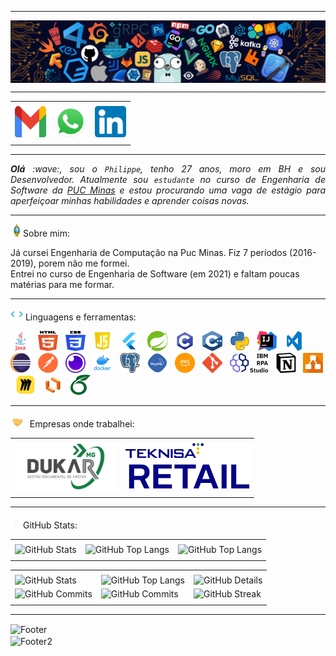 <!-- Olá, esse é meu readme, fique à vontade para utilizá-lo como quiser! -->

-----

<div>
<img align="center" alt="Header" src="https://github.com/PhilippeVieira/PhilippeVieira/blob/main/img/header.png?raw=true"/>
</div>

-----

<div align="center">
<table>
<tr>
 <td align="center" colspan="11"></td>
</tr>
<tr>
<td><a href="mailto:philipperdcvieira@gmail.com" target="_blank"><img src="https://github.com/PhilippeVieira/PhilippeVieira/blob/main/img/gmail.png?raw=true" width="50px" height="50px"/></a>
</td>
<td><a href="https://wa.me/5531999019964" target="_blank"><img src="https://raw.githubusercontent.com/PhilippeVieira/PhilippeVieira/refs/heads/main/img/wpp.png" width="50px" height="50px"/></a>
</td>
<td><a href="https://www.linkedin.com/in/philipperdcvieira/" target="_blank"><img src="https://github.com/PhilippeVieira/PhilippeVieira/blob/main/img/linkedin.png?raw=true" width="50px" height="50px"/></a>
</td>
</tr>
<tr>
 <td align="center" colspan="11"></td>
</tr> 
</table>

-----

</div>
<div align="justify">
<i><b>Olá</b> :wave:, sou o <code>Philippe</code>, tenho 27 anos, moro em BH e sou Desenvolvedor. Atualmente sou <code>estudante</code> no curso de Engenharia de Software da <a href="https://www.pucminas.br/" target="_blank">PUC Minas</a> e estou procurando uma vaga de estágio para aperfeiçoar minhas habilidades e aprender coisas novas. </i>
</div>

-----

<img height="20" alt="GIF" src="https://github.com/PhilippeVieira/PhilippeVieira/blob/main/img/soulgem.gif?raw=true"/>Sobre mim: <br>

Já cursei Engenharia de Computação na Puc Minas. Fiz 7 períodos (2016-2019), porem não me formei. <br>
Entrei no curso de Engenharia de Software (em 2021) e faltam poucas matérias para me formar.

<div align="justify">
</div>

-----

<div>
<img height="20" alt="GIF" src="https://github.com/PhilippeVieira/PhilippeVieira/blob/main/img/skills.gif?raw=true"/>&nbsp;Linguagens e ferramentas:

<code><a href="https://www.java.com/pt-BR/" target="_blank"><img width="32" height="32" src="https://github.com/PhilippeVieira/PhilippeVieira/blob/main/img/java.png?raw=true"/></a></code>
&nbsp;
<code><a href="https://www.w3schools.com/html/" target="_blank"><img width="32" height="32" src="https://github.com/PhilippeVieira/PhilippeVieira/blob/main/img/html.svg?raw=true"/></a></code>
&nbsp;
<code><a href="https://www.w3schools.com/css/" target="_blank"><img width="32" height="32" src="https://github.com/PhilippeVieira/PhilippeVieira/blob/main/img/css.svg?raw=true"/></a></code>
&nbsp;
<code><a href="https://www.w3schools.com/js/" target="_blank"><img width="32" height="32" src="https://github.com/PhilippeVieira/PhilippeVieira/blob/main/img/javascript.png?raw=true"/></a></code>
&nbsp;
<code><a href="https://flutter.dev" target="_blank"><img width="32" height="32" src="https://github.com/PhilippeVieira/PhilippeVieira/blob/main/img/flutter.png?raw=true"/></a></code>
&nbsp;
<code><a href="https://spring.io/" target="_blank"><img width="32" height="32" src="https://github.com/PhilippeVieira/PhilippeVieira/blob/main/img/spring.png?raw=true"/></a></code>
&nbsp;
<code><a href="https://www.open-std.org/jtc1/sc22/wg14/" target="_blank"><img width="32" height="32" src="https://github.com/PhilippeVieira/PhilippeVieira/blob/main/img/c.png?raw=true"/></a></code>
&nbsp;
<code><a href="https://isocpp.org/" target="_blank"><img width="32" height="32" src="https://github.com/PhilippeVieira/PhilippeVieira/blob/main/img/cpp.svg?raw=true"/></a></code>
&nbsp;
<code><a href="https://www.python.org/" target="_blank"><img width="32" height="32" src="https://github.com/PhilippeVieira/PhilippeVieira/blob/main/img/python.png?raw=true"/></a></code>
&nbsp;
<code><a href="https://www.jetbrains.com/idea/" target="_blank"><img width="32" height="32" src="https://github.com/PhilippeVieira/PhilippeVieira/blob/main/img/intellij.png?raw=true"/></a></code>
&nbsp;
<code><a href="https://code.visualstudio.com/" target="_blank"><img width="32" height="32" src="https://github.com/PhilippeVieira/PhilippeVieira/blob/main/img/vsc.png?raw=true"/></a></code>
&nbsp;
<code><a href="https://www.eclipse.org/downloads/" target="_blank"><img width="32" height="32" src="https://github.com/PhilippeVieira/PhilippeVieira/blob/main/img/eclipse.png?raw=true"/></a></code>
&nbsp;
<code><a href="https://www.postman.com/" target="_blank"><img width="32" height="32" src="https://github.com/PhilippeVieira/PhilippeVieira/blob/main/img/postman.png?raw=true"/></a></code>
&nbsp;
<code><a href="https://insomnia.rest/" target="_blank"><img width="32" height="32" src="https://github.com/PhilippeVieira/PhilippeVieira/blob/main/img/insomnia.png?raw=true"/></a></code>
&nbsp;
<code><a href="https://www.docker.com/" target="_blank"><img width="32" height="32" src="https://github.com/PhilippeVieira/PhilippeVieira/blob/main/img/docker.png?raw=true"/></a></code>
&nbsp;
<code><a href="https://www.postgresql.org/" target="_blank"><img width="32" height="32" src="https://github.com/PhilippeVieira/PhilippeVieira/blob/main/img/postgresql.png?raw=true"/></a></code>
&nbsp;
<code><a href="https://www.mysql.com/" target="_blank"><img width="32" height="32" src="https://github.com/PhilippeVieira/PhilippeVieira/blob/main/img/mysql.png?raw=true"/></a></code>
&nbsp;
<code><a href="https://aws.amazon.com/pt/" target="_blank"><img width="32" height="32" src="https://github.com/PhilippeVieira/PhilippeVieira/blob/main/img/aws.png?raw=true"/></a></code>
&nbsp;
<code><a href="https://git-scm.com/" target="_blank"><img width="32" height="32" src="https://github.com/PhilippeVieira/PhilippeVieira/blob/main/img/git.png?raw=true"/></a></code>
&nbsp;
<code><a href="https://www.ibm.com/br-pt/products/robotic-process-automation" target="_blank"><img height="32" src="https://github.com/PhilippeVieira/PhilippeVieira/blob/main/img/IBMRPA.png?raw=true"/></a></code>
&nbsp;
<code><a href="https://www.notion.com" target="_blank"><img width="32" height="32" src="https://github.com/PhilippeVieira/PhilippeVieira/blob/main/img/notion.png?raw=true"/></a></code>
&nbsp;
<code><a href="https://www.drawio.com" target="_blank"><img width="32" height="32" src="https://github.com/PhilippeVieira/PhilippeVieira/blob/main/img/draw.io.png?raw=true"/></a></code>
&nbsp;
<code><a href="https://miro.com/pt/" target="_blank"><img width="32" height="32" src="https://github.com/PhilippeVieira/PhilippeVieira/blob/main/img/miro.png?raw=true"/></a></code>
&nbsp;
<code><a href="https://www.lucidchart.com/pages/pt" target="_blank"><img width="32" height="32" src="https://github.com/PhilippeVieira/PhilippeVieira/blob/main/img/lucidchart.png?raw=true"/></a></code>
&nbsp;
<code><a href="https://www.overleaf.com" target="_blank"><img width="32" height="32" src="https://github.com/PhilippeVieira/PhilippeVieira/blob/main/img/overleaf.png?raw=true"/></a></code>
&nbsp;
</div>

-----

<img height="20" alt="GIF" src="https://github.com/PhilippeVieira/PhilippeVieira/blob/main/img/handshake2.gif?raw=true"/>
&nbsp;Empresas onde trabalhei:
<div align="center">
<table>
<tr>
 <td align="center" colspan="8"></td>
</tr> 
<tr>
<td>
<a href="https://dukar.com.br" target="_blank"><img height="75" src="https://github.com/PhilippeVieira/PhilippeVieira/blob/main/img/dukar.png?raw=true"/></a>
</td>
<td>
<a href="https://www.teknisa.com/sistema-para-restaurante/" target="_blank"><img height="75" src="https://github.com/PhilippeVieira/PhilippeVieira/blob/main/img/teknisa.png?raw=true"/></a>
</td>

</tr>
<tr>
 <td align="center" colspan="8"></td>
</tr> 
</table>
</div>

-----

<div>
 <img height="20" alt="GIF" src="https://github.com/PhilippeVieira/PhilippeVieira/blob/main/img/graphic.gif?raw=true"/>GitHub Stats:
 
 <div align="center">
 <table>
 <tr>
  <td align="center" colspan="3"></td>
 </tr> 
 <tr>
 <td>
 <img alt="GitHub Stats" src="https://github-readme-stats.vercel.app/api?username=philippevieira&show=reviews,discussions_started,discussions_answered,prs_merged,prs_merged_percentage&rank_icon=percentile&theme=dark&locale=pt-br&card_width=480"/>
 </td>
 <td>
 <img alt="GitHub Top Langs" src="https://github-readme-stats.vercel.app/api/top-langs/?username=philippevieira&theme=dark&locale=pt-br&langs_count=7"/>
 </td>
 <td>
 <img alt="GitHub Top Langs" src="https://github-readme-stats.vercel.app/api/top-langs/?username=philippevieira&layout=pie&theme=dark&locale=pt-br"/>
 </td>
 </tr>
 <tr>
  <td align="center" colspan="3"></td>
 </tr> 
 </table>
 <table>
<tr>
 <td align="center" colspan="3"></td>
</tr> 
<tr>
<td>
<img alt="GitHub Stats" width="200px" src="http://github-profile-summary-cards.vercel.app/api/cards/stats?username=philippevieira&theme=github_dark"/>
</td>
<td>
<img alt="GitHub Top Langs" width="200px" src="http://github-profile-summary-cards.vercel.app/api/cards/repos-per-language?username=philippevieira&theme=github_dark"/>
</td>
<td>
<img alt="GitHub Details" width="420px" src="http://github-profile-summary-cards.vercel.app/api/cards/profile-details?username=philippevieira&theme=github_dark"/>
</td>
</tr>
<tr>
<td>
<img alt="GitHub Commits" width="200px" src="http://github-profile-summary-cards.vercel.app/api/cards/productive-time?username=philippevieira&theme=github_dark&utcOffset=-3"/>
</td>
<td>
<img alt="GitHub Commits" width="200px" src="http://github-profile-summary-cards.vercel.app/api/cards/most-commit-language?username=philippevieira&theme=github_dark"/>
</td>
<td>
<img alt="GitHub Streak" width="420px" src="https://streak-stats.demolab.com?user=philippevieira&theme=dark&locale=pt_BR&date_format=j%20M%5B%20Y%5D"/>
</td>
</tr>
<tr>
 <td align="center" colspan="3"></td>
</tr> 
</table>
</div>
</div>

-----

<div>
<img align="center" alt="Footer" width="1200px" height="20px" src="https://github.com/PhilippeVieira/PhilippeVieira/blob/main/img/footer-gray.gif?raw=true"/>
</div>

<img align="center" alt="Footer2" src="https://capsule-render.vercel.app/api?type=waving&height=100&color=B0B0B0&section=footer"/>

<!-- Obrigado pela visita! -->
